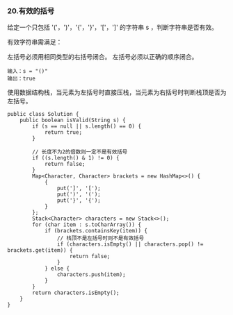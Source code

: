 
### 20.有效的括号

给定一个只包括 '('，')'，'{'，'}'，'['，']' 的字符串 s ，判断字符串是否有效。

有效字符串需满足：

左括号必须用相同类型的右括号闭合。
左括号必须以正确的顺序闭合。

```
输入：s = "()"
输出：true
```

使用数据结构栈，当元素为左括号时直接压栈，当元素为右括号时判断栈顶是否为左括号。

```
public class Solution {
    public boolean isValid(String s) {
        if (s == null || s.length() == 0) {
            return true;
        }

        // 长度不为2的倍数则一定不是有效括号
        if ((s.length() & 1) != 0) {
            return false;
        }
        Map<Character, Character> brackets = new HashMap<>() {
            {
                put(']', '[');
                put(')', '(');
                put('}', '{');
            }
        };
        Stack<Character> characters = new Stack<>();
        for (char item : s.toCharArray()) {
            if (brackets.containsKey(item)) {
                // 栈顶不是左括号时则不是有效括号
                if (characters.isEmpty() || characters.pop() != brackets.get(item)) {
                    return false;
                }
            } else {
                characters.push(item);
            }
        }
        return characters.isEmpty();
    }
}
```